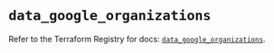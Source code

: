 # `data_google_organizations`

Refer to the Terraform Registry for docs: [`data_google_organizations`](https://registry.terraform.io/providers/hashicorp/google-beta/6.23.0/docs/data-sources/google_organizations).
